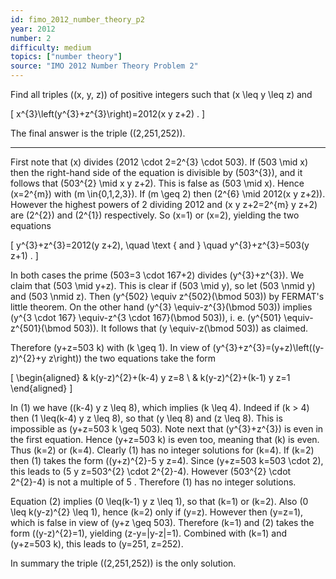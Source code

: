 ```yaml
---
id: fimo_2012_number_theory_p2
year: 2012
number: 2
difficulty: medium
topics: ["number theory"]
source: "IMO 2012 Number Theory Problem 2"
---
```


Find all triples \((x, y, z)\) of positive integers such that \(x \leq y \leq z\) and

\[
x^{3}\left(y^{3}+z^{3}\right)=2012(x y z+2) .
\]

The final answer is the triple \((2,251,252)\).

---
First note that \(x\) divides \(2012 \cdot 2=2^{3} \cdot 503\). If \(503 \mid x\) then the right-hand side of the equation is divisible by \(503^{3}\), and it follows that \(503^{2} \mid x y z+2\). This is false as \(503 \mid x\). Hence \(x=2^{m}\) with \(m \in\{0,1,2,3\}\). If \(m \geq 2\) then \(2^{6} \mid 2012(x y z+2)\). However the highest powers of 2 dividing 2012 and \(x y z+2=2^{m} y z+2\) are \(2^{2}\) and \(2^{1}\) respectively. So \(x=1\) or \(x=2\), yielding the two equations

\[
y^{3}+z^{3}=2012(y z+2), \quad \text { and } \quad y^{3}+z^{3}=503(y z+1) .
\]

In both cases the prime \(503=3 \cdot 167+2\) divides \(y^{3}+z^{3}\). We claim that \(503 \mid y+z\). This is clear if \(503 \mid y\), so let \(503 \nmid y\) and \(503 \nmid z\). Then \(y^{502} \equiv z^{502}(\bmod 503)\) by FERMAT's little theorem. On the other hand \(y^{3} \equiv-z^{3}(\bmod 503)\) implies \(y^{3 \cdot 167} \equiv-z^{3 \cdot 167}(\bmod 503)\), i. e. \(y^{501} \equiv-z^{501}(\bmod 503)\). It follows that \(y \equiv-z(\bmod 503)\) as claimed.

Therefore \(y+z=503 k\) with \(k \geq 1\). In view of \(y^{3}+z^{3}=(y+z)\left((y-z)^{2}+y z\right)\) the two equations take the form

\[
\begin{aligned}
& k(y-z)^{2}+(k-4) y z=8 \\
& k(y-z)^{2}+(k-1) y z=1
\end{aligned}
\]

In (1) we have \((k-4) y z \leq 8\), which implies \(k \leq 4\). Indeed if \(k > 4\) then \(1 \leq(k-4) y z \leq 8\), so that \(y \leq 8\) and \(z \leq 8\). This is impossible as \(y+z=503 k \geq 503\). Note next that \(y^{3}+z^{3}\) is even in the first equation. Hence \(y+z=503 k\) is even too, meaning that \(k\) is even. Thus \(k=2\) or \(k=4\). Clearly (1) has no integer solutions for \(k=4\). If \(k=2\) then (1) takes the form \((y+z)^{2}-5 y z=4\). Since \(y+z=503 k=503 \cdot 2\), this leads to \(5 y z=503^{2} \cdot 2^{2}-4\). However \(503^{2} \cdot 2^{2}-4\) is not a multiple of 5 . Therefore (1) has no integer solutions.

Equation (2) implies \(0 \leq(k-1) y z \leq 1\), so that \(k=1\) or \(k=2\). Also \(0 \leq k(y-z)^{2} \leq 1\), hence \(k=2\) only if \(y=z\). However then \(y=z=1\), which is false in view of \(y+z \geq 503\). Therefore \(k=1\) and (2) takes the form \((y-z)^{2}=1\), yielding \(z-y=|y-z|=1\). Combined with \(k=1\) and \(y+z=503 k\), this leads to \(y=251, z=252\).

In summary the triple \((2,251,252)\) is the only solution.
